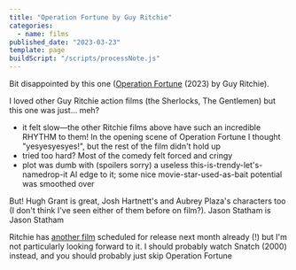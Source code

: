 ```yaml
---
title: "Operation Fortune by Guy Ritchie"
categories:
  - name: films
published_date: "2023-03-23"
template: page
buildScript: "/scripts/processNote.js"
---
```


Bit disappointed by this one ([Operation Fortune](https://en.wikipedia.org/wiki/Operation_Fortune:_Ruse_de_Guerre) (2023) by Guy Ritchie).

I loved other Guy Ritchie action films (the Sherlocks, The Gentlemen) but this one was just... meh?

- it felt slow—the other Ritchie films above have such an incredible RHYTHM to them! In the opening scene of Operation Fortune I thought "yesyesyesyes!", but the rest of the film didn't hold up
- tried too hard? Most of the comedy felt forced and cringy
- plot was dumb with (spoilers sorry) a useless this-is-trendy-let's-namedrop-it AI edge to it; some nice movie-star-used-as-bait potential was smoothed over

But! Hugh Grant is great, Josh Hartnett's and Aubrey Plaza's characters too (I don't think I've seen either of them before on film?). Jason Statham is Jason Statham

Ritchie has [another film](<https://en.wikipedia.org/wiki/The_Covenant_(2023_film)>) scheduled for release next month already (!) but I'm not particularly looking forward to it. I should probably watch Snatch (2000) instead, and you should probably just skip Operation Fortune
